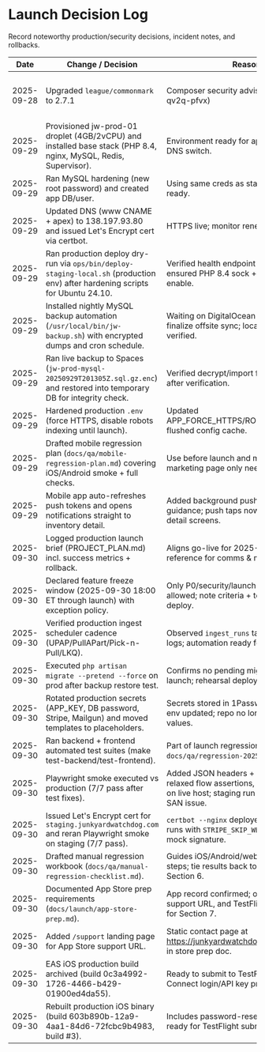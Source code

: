 # Launch Decision Log

Record noteworthy production/security decisions, incident notes, and rollbacks.

| Date | Change / Decision | Reasoning | Notes |
| --- | --- | --- | --- |
| 2025-09-28 | Upgraded `league/commonmark` to 2.7.1 | Composer security advisory (GHSA-3527-qv2q-pfvx) | `composer audit` clean after update |
| 2025-09-29 | Provisioned jw-prod-01 droplet (4GB/2vCPU) and installed base stack (PHP 8.4, nginx, MySQL, Redis, Supervisor). | Environment ready for app deploy; awaiting DNS switch. | 
| 2025-09-29 | Ran MySQL hardening (new root password) and created app DB/user. | Using same creds as staging until live secrets ready. |
| 2025-09-29 | Updated DNS (www CNAME + apex) to 138.197.93.80 and issued Let's Encrypt cert via certbot. | HTTPS live; monitor renewal cron. |
| 2025-09-29 | Ran production deploy dry-run via `ops/bin/deploy-staging-local.sh` (production env) after hardening scripts for Ubuntu 24.10. | Verified health endpoint + Supervisor, ensured PHP 8.4 sock + services auto-enable. |
| 2025-09-29 | Installed nightly MySQL backup automation (`/usr/local/bin/jw-backup.sh`) with encrypted dumps and cron schedule. | Waiting on DigitalOcean Spaces credentials to finalize offsite sync; local encrypted archives verified. |
| 2025-09-29 | Ran live backup to Spaces (`jw-prod-mysql-20250929T201305Z.sql.gz.enc`) and restored into temporary DB for integrity check. | Verified decrypt/import flow; dropped test DB after verification. |
| 2025-09-29 | Hardened production `.env` (force HTTPS, disable robots indexing until launch). | Updated APP_FORCE_HTTPS/ROBOTS_ALLOW_INDEX; flushed config cache. |
| 2025-09-29 | Drafted mobile regression plan (`docs/qa/mobile-regression-plan.md`) covering iOS/Android smoke + full checks. | Use before launch and major releases; marketing page only needs light smoke. |
| 2025-09-29 | Mobile app auto-refreshes push tokens and opens notifications straight to inventory detail. | Added background push sync + permission guidance; push taps now route to inventory detail screens. |
| 2025-09-30 | Logged production launch brief (PROJECT_PLAN.md) incl. success metrics + rollback. | Aligns go-live for 2025-10-02 10:00 ET; reference for comms & monitoring priorities. |
| 2025-09-30 | Declared feature freeze window (2025-09-30 18:00 ET through launch) with exception policy. | Only P0/security/launch-blocker fixes allowed; note criteria + testing proof before deploy. |
| 2025-09-30 | Verified production ingest scheduler cadence (UPAP/PullAPart/Pick-n-Pull/LKQ). | Observed `ingest_runs` table and Supervisor logs; automation ready for launch. |
| 2025-09-30 | Executed `php artisan migrate --pretend --force` on prod after backup restore test. | Confirms no pending migrations prior to launch; rehearsal deploy validated. |
| 2025-09-30 | Rotated production secrets (APP_KEY, DB password, Stripe, Mailgun) and moved templates to placeholders. | Secrets stored in 1Password; GitHub + server env updated; repo no longer carries live values. |
| 2025-09-30 | Ran backend + frontend automated test suites (make test-backend/test-frontend). | Part of launch regression; results recorded in `docs/qa/regression-2025-09-30.md`. |
| 2025-09-30 | Playwright smoke executed vs production (7/7 pass after test fixes). | Added JSON headers + username on register, relaxed flow assertions, skip webhook replay on live host; staging run still blocked by cert SAN issue. |
| 2025-09-30 | Issued Let's Encrypt cert for `staging.junkyardwatchdog.com` and reran Playwright smoke on staging (7/7 pass). | `certbot --nginx` deployed SAN; staging suite runs with `STRIPE_SKIP_WEBHOOK=1` to avoid mock signature. |
| 2025-09-30 | Drafted manual regression workbook (`docs/qa/manual-regression-checklist.md`). | Guides iOS/Android/web smoke + cleanup steps; tie results back to production checklist Section 6. |
| 2025-09-30 | Documented App Store prep requirements (`docs/launch/app-store-prep.md`). | App record confirmed; outlined copy, assets, support URL, and TestFlight submission tasks for Section 7. |
| 2025-09-30 | Added `/support` landing page for App Store support URL. | Static contact page at https://junkyardwatchdog.com/support, linked in store prep doc. |
| 2025-09-30 | EAS iOS production build archived (build 0c3a4992-1726-4466-b429-01900ed4da55). | Ready to submit to TestFlight once App Store Connect login/API key provided. |
| 2025-09-30 | Rebuilt production iOS binary (build 603b890b-12a9-4aa1-84d6-72fcbc9b4983, build #3). | Includes password-reset + Cloudinary fixes; ready for TestFlight submission. |
